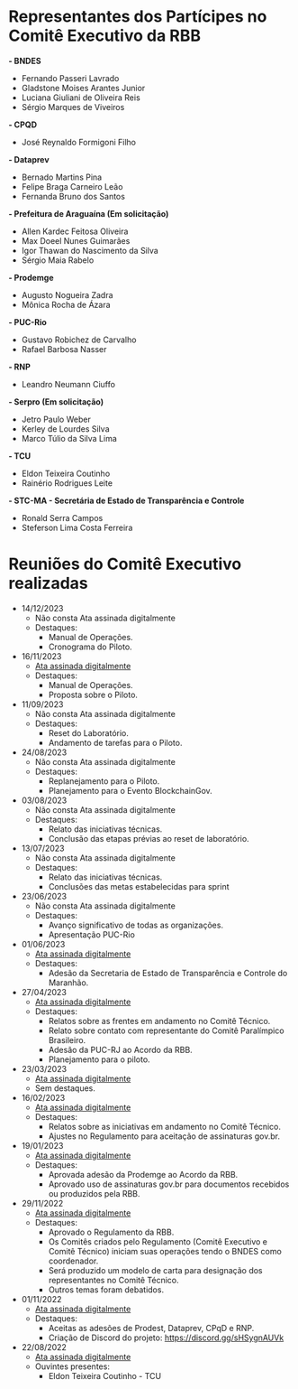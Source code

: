 # Representantes dos Partícipes no Comitê Executivo da RBB

**- BNDES**
  - Fernando Passeri Lavrado
  - Gladstone Moises Arantes Junior
  - Luciana Giuliani de Oliveira Reis
  - Sérgio Marques de Viveiros
    
**- CPQD**
  - José Reynaldo Formigoni Filho
    
**- Dataprev**
  - Bernado Martins Pina
  - Felipe Braga Carneiro Leão
  - Fernanda Bruno dos Santos
    
**- Prefeitura de Araguaína (Em solicitação)**
  - Allen Kardec Feitosa Oliveira
  - Max Doeel Nunes Guimarães
  - Igor Thawan do Nascimento da Silva
  - Sérgio Maia Rabelo
    
**- Prodemge**
  - Augusto Nogueira Zadra
  - Mônica Rocha de Ázara
    
**- PUC-Rio**
  - Gustavo Robichez de Carvalho
  - Rafael Barbosa Nasser
    
**- RNP**
  - Leandro Neumann Ciuffo
    
**- Serpro (Em solicitação)**
  - Jetro Paulo Weber
  - Kerley de Lourdes Silva
  - Marco Túlio da Silva Lima
    
**- TCU**
  - Eldon Teixeira Coutinho
  - Rainério Rodrigues Leite
    
**- STC-MA - Secretária de Estado de Transparência e Controle**
  - Ronald Serra Campos
  - Steferson Lima Costa Ferreira



# Reuniões do Comitê Executivo realizadas
- 14/12/2023
  - Não consta Ata assinada digitalmente
  - Destaques:
    - Manual de Operações.
    - Cronograma do Piloto.
- 16/11/2023
  - [Ata assinada digitalmente](https://github.com/RBBNet/rbb/blob/master/governanca/Reuni%C3%B5es%20Comit%C3%AA%20Executivo/2023-11-16%20Reuni%C3%A3o/2023-11-16-RBB-Ata-Reuni%C3%A3o-Comit%C3%AA-Executivo_v1-assinado.pdf)
  - Destaques:
    - Manual de Operações.
    - Proposta sobre o Piloto.
- 11/09/2023
  - Não consta Ata assinada digitalmente
  - Destaques:
    - Reset do Laboratório.
    - Andamento de tarefas para o Piloto.
- 24/08/2023
  - Não consta Ata assinada digitalmente
  - Destaques:
    - Replanejamento para o Piloto.
    - Planejamento para o Evento BlockchainGov.
- 03/08/2023
  - Não consta Ata assinada digitalmente
  - Destaques:
    - Relato das iniciativas técnicas.  
    - Conclusão das etapas prévias ao reset de laboratório.
- 13/07/2023
  - Não consta Ata assinada digitalmente
  - Destaques:
    - Relato das iniciativas técnicas.
    - Conclusões das metas estabelecidas para sprint
- 23/06/2023
  - Não consta Ata assinada digitalmente
  - Destaques:
    - Avanço significativo de todas as organizações.
    - Apresentação PUC-Rio
- 01/06/2023
  - [Ata assinada digitalmente](https://github.com/RBBNet/rbb/blob/master/governanca/Reuni%C3%B5es%20Comit%C3%AA%20Executivo/2023-06-01%20Reuni%C3%A3o/2023-06-01-RBB-Ata-Reuni%C3%A3o-Comit%C3%AA-Executivo-Assinada.pdf)
  - Destaques:
    - Adesão da Secretaria de Estado de Transparência e Controle do Maranhão. 
- 27/04/2023
  - [Ata assinada digitalmente](https://github.com/RBBNet/rbb/blob/master/governanca/Reuni%C3%B5es%20Comit%C3%AA%20Executivo/2023-04-27%20Reuni%C3%A3o/2023-04-27-RBB-Ata-Reuni%C3%A3o-Comit%C3%AA-Executivo-Assinada.pdf)
  - Destaques:
    - Relatos sobre as frentes em andamento no Comitê Técnico.
    - Relato sobre contato com representante do Comitê Paralímpico Brasileiro.
    - Adesão da PUC-RJ ao Acordo da RBB.
    - Planejamento para o piloto.
- 23/03/2023
  - [Ata assinada digitalmente](2023-03-23-RBB-Ata-Reunião-Comitê-Executivo-Assinada.pdf)
  - Sem destaques.
- 16/02/2023
  - [Ata assinada digitalmente](https://github.com/RBBNet/rbb/blob/master/governanca/Reuni%C3%B5es%20Comit%C3%AA%20Executivo/2023-02-16%20Reuni%C3%A3o/2023-02-16-RBB-Ata-Reuni%C3%A3o-Comit%C3%AA-Executivo-Assinada.pdf)
  - Destaques:
    - Relatos sobre as iniciativas em andamento no Comitê Técnico.
    - Ajustes no Regulamento para aceitação de assinaturas gov.br. 
- 19/01/2023
  - [Ata assinada digitalmente](https://github.com/RBBNet/rbb/blob/master/governanca/Reuni%C3%B5es%20Comit%C3%AA%20Executivo/2023-01-19%20Reuni%C3%A3o/2023-01-19-RBB-Ata-Reuniao-Comite-Executivo-Assinada.pdf)
  - Destaques:
    - Aprovada adesão da Prodemge ao Acordo da RBB. 
    - Aprovado uso de assinaturas gov.br para documentos recebidos ou produzidos pela RBB.
- 29/11/2022
  - [Ata assinada digitalmente](https://github.com/RBBNet/rbb/blob/master/governanca/Reuni%C3%B5es%20Comit%C3%AA%20Executivo/2022-11-29%20Reuni%C3%A3o/2022-11-29-Ata-Reuni%C3%A3o-Governan%C3%A7a-RBB-Assinada.pdf)
  - Destaques:
    - Aprovado o Regulamento da RBB. 
    - Os Comitês criados pelo Regulamento (Comitê Executivo e Comitê Técnico) iniciam suas operações tendo o BNDES como coordenador.
    - Será produzido um modelo de carta para designação dos representantes no Comitê Técnico.
    - Outros temas foram debatidos.
- 01/11/2022
  - [Ata assinada digitalmente](https://github.com/RBBNet/rbb/blob/master/governanca/Reuni%C3%B5es%20Comit%C3%AA%20Executivo/2022-11-01%20Reuni%C3%A3o/2022-11-01-Ata-Reuni%C3%A3o-Governan%C3%A7a-RBB-Assinada.pdf)
  - Destaques:
    - Aceitas as adesões de Prodest, Dataprev, CPqD e RNP.
    - Criação de Discord do projeto: https://discord.gg/sHSygnAUVk
- 22/08/2022
  - [Ata assinada digitalmente](https://github.com/RBBNet/rbb/blob/master/governanca/Reuni%C3%B5es%20Comit%C3%AA%20Executivo/2022-08-22%20Reuni%C3%A3o/2022-08-22-Ata-Reuni%C3%A3o-Governan%C3%A7a-RBB-Assinado.pdf)
  - Ouvintes presentes:
    - Eldon Teixeira Coutinho - TCU
